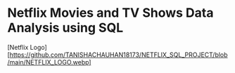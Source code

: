 # Netflix Movies and TV Shows Data Analysis using SQL

[Netflix Logo][https://github.com/TANISHACHAUHAN18173/NETFLIX_SQL_PROJECT/blob/main/NETFLIX_LOGO.webp]
